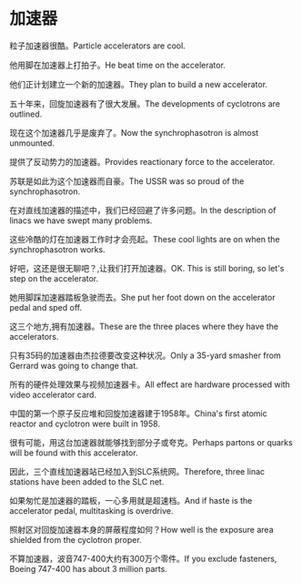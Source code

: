 # 加速器

<p><span class="chinese">粒子加速器很酷。</span><span class="english">Particle accelerators are cool.</span></p>

<p><span class="chinese">他用脚在加速器上打拍子。</span><span class="english">He beat time on the accelerator.</span></p>

<p><span class="chinese">他们正计划建立一个新的加速器。</span><span class="english">They plan to build a new accelerator.</span></p>

<p><span class="chinese">五十年来，回旋加速器有了很大发展。</span><span class="english">The developments of cyclotrons are outlined.</span></p>

<p><span class="chinese">现在这个加速器几乎是废弃了。</span><span class="english">Now the synchrophasotron is almost unmounted.</span></p>

<p><span class="chinese">提供了反动势力的加速器。</span><span class="english">Provides reactionary force to the accelerator.</span></p>

<p><span class="chinese">苏联是如此为这个加速器而自豪。</span><span class="english">The USSR was so proud of the synchrophasotron.</span></p>

<p><span class="chinese">在对直线加速器的描述中，我们已经回避了许多问题。</span><span class="english">In the description of linacs we have swept many problems.</span></p>

<p><span class="chinese">这些冷酷的灯在加速器工作时才会亮起。</span><span class="english">These cool lights are on when the synchrophasotron works.</span></p>

<p><span class="chinese">好吧，这还是很无聊吧？,让我们打开加速器。</span><span class="english">OK. This is still boring, so let's step on the accelerator.</span></p>

<p><span class="chinese">她用脚踩加速器踏板急驶而去。</span><span class="english">She put her foot down on the accelerator pedal and sped off.</span></p>

<p><span class="chinese">这三个地方,拥有加速器。</span><span class="english">These are the three places where they have the accelerators.</span></p>

<p><span class="chinese">只有35码的加速器由杰拉德要改变这种状况。</span><span class="english">Only a 35-yard smasher from Gerrard was going to change that.</span></p>

<p><span class="chinese">所有的硬件处理效果与视频加速器卡。</span><span class="english">All effect are hardware processed with video accelerator card.</span></p>

<p><span class="chinese">中国的第一个原子反应堆和回旋加速器建于1958年。</span><span class="english">China's first atomic reactor and cyclotron were built in 1958.</span></p>

<p><span class="chinese">很有可能，用这台加速器就能够找到部分子或夸克。</span><span class="english">Perhaps partons or quarks will be found with this accelerator.</span></p>

<p><span class="chinese">因此，三个直线加速器站已经加入到SLC系统网。</span><span class="english">Therefore, three linac stations have been added to the SLC net.</span></p>

<p><span class="chinese">如果匆忙是加速器的踏板，一心多用就是超速档。</span><span class="english">And if haste is the accelerator pedal, multitasking is overdrive.</span></p>

<p><span class="chinese">照射区对回旋加速器本身的屏蔽程度如何？</span><span class="english">How well is the exposure area shielded from the cyclotron proper.</span></p>

<p><span class="chinese">不算加速器，波音747-400大约有300万个零件。</span><span class="english">If you exclude fasteners, Boeing 747-400 has about 3 million parts.</span></p>

